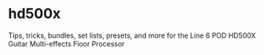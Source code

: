 # hd500x
Tips, tricks, bundles, set lists, presets, and more for the Line 6 POD HD500X Guitar Multi-effects Floor Processor

